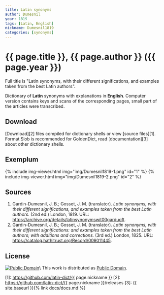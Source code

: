```yaml
---
title: Latin synonyms
author: Dumesnil
year: 1819
tags: [Latin, English]
nickname: Dumesnil1819
categories: [synonyms]
---
```

# {{ page.title }}, {{ page.author }} ({{ page.year }})

Full title is "Latin synonyms, with their different significations, and examples taken from the best Latin authors".

Dictionary of **Latin** synonyms with explanations in **English**. Computer version contains keys and scans of the corresponding pages, small part of the articles were transcribed.


## Download

[Download][2] files compiled for dictionary shells or view [source files][1]. Format Slob is recommended for GoldenDict, read [documentation][3] about other dictionary shells.


## Exemplum

{% include img-viewer.html img="img/Dumesnil1819-1.png" id="1" %}
{% include img-viewer.html img="img/Dumesnil1819-2.png" id="2" %}


## Sources

1. Gardin-Dumesnil, J. B.; Gosset, J. M. (translator). _Latin synonyms, with their different significations, and examples taken from the best Latin authors._ (2nd ed.) London, 1819. URL: <https://archive.org/details/latinsynonymswit00garduoft>.
2. Gardin-Dumesnil, J. B.; Gosset, J. M. (translator). _Latin synonyms, with their different significations: and examples taken from the best Latin authors; with additions and corrections._ (3rd ed.) London, 1825. URL: <https://catalog.hathitrust.org/Record/009011445>.


## License

[![Public Domain](https://licensebuttons.net/p/mark/1.0/88x31.png)](http://creativecommons.org/publicdomain/mark/1.0/)\\
This work is distributed as [Public Domain](http://creativecommons.org/publicdomain/mark/1.0/).


[1]: https://github.com/latin-dict/{{ page.nickname }}
[2]: https://github.com/latin-dict/{{ page.nickname }}/releases
[3]: {{ site.baseurl }}{% link docs/docs.md %}
